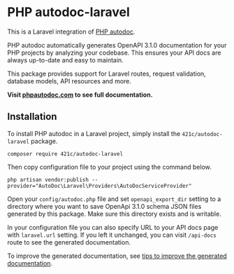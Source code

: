 # PHP autodoc-laravel

This is a Laravel integration of [PHP autodoc](https://github.com/421C/autodoc-php).

PHP autodoc automatically generates OpenAPI 3.1.0 documentation for your PHP projects by analyzing your codebase. This ensures your API docs are always up-to-date and easy to maintain.

This package provides support for Laravel routes, request validation, database models, API resources and more.

**Visit [phpautodoc.com](https://phpautodoc.com) to see full documentation.**


## Installation

To install PHP autodoc in a Laravel project, simply install the `421c/autodoc-laravel` package.

```
composer require 421c/autodoc-laravel
```

Then copy configuration file to your project using the command below.

```
php artisan vendor:publish --provider="AutoDoc\Laravel\Providers\AutoDocServiceProvider"
```

Open your `config/autodoc.php` file and set `openapi_export_dir` setting to a directory where you want to save OpenApi 3.1.0 schema JSON files generated by this package.
Make sure this directory exists and is writable.

In your configuration file you can also specify URL to your API docs page with `laravel.url` setting.
If you left it unchanged, you can visit `/api-docs` route to see the generated documentation.

To improve the generated documentation, see [tips to improve the generated documentation](https://phpautodoc.com/#tips-to-improve-the-generated-documentation).

